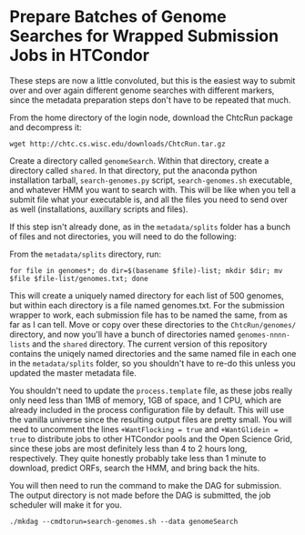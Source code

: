 # Prepare Batches of Genome Searches for Wrapped Submission Jobs in HTCondor

These steps are now a little convoluted, but this is the easiest way to submit over and over again different genome searches with different markers, since the metadata preparation steps don't have to be repeated that much. 

From the home directory of the login node, download the ChtcRun package and decompress it: 

```
wget http://chtc.cs.wisc.edu/downloads/ChtcRun.tar.gz
```

Create a directory called `genomeSearch`. Within that directory, create a directory called `shared`. In that directory, put the anaconda python installation tarball, `search-genomes.py` script, `search-genomes.sh` executable, and whatever HMM you want to search with. This will be like when you tell a submit file what your executable is, and all the files you need to send over as well (installations, auxillary scripts and files). 

If this step isn't already done, as in the `metadata/splits` folder has a bunch of files and not directories, you will need to do the following:

From the `metadata/splits` directory, run: 

```
for file in genomes*; do dir=$(basename $file)-list; mkdir $dir; mv $file $file-list/genomes.txt; done
```

This will create a uniquely named directory for each list of 500 genomes, but within each directory is a file named genomes.txt. For the submission wrapper to work, each submission file has to be named the same, from as far as I can tell. Move or copy over these directories to the `ChtcRun/genomes/` directory, and now you'll have a bunch of directories named `genomes-nnnn-lists` and the `shared` directory. The current version of this repository contains the uniqely named directories and the same named file in each one in the `metadata/splits` folder, so you shouldn't have to re-do this unless you updated the master metadata file. 

You shouldn't need to update the `process.template` file, as these jobs really only need less than 1MB of memory, 1GB of space, and 1 CPU, which are already included in the process configuration file by default. This will use the vanilla universe since the resulting output files are pretty small. You will need to uncomment the lines `+WantFlocking = true` and `+WantGlidein = true` to distribute jobs to other HTCondor pools and the Open Science Grid, since these jobs are most definitely less than 4 to 2 hours long, respectively. They quite honestly probably take less than 1 minute to download, predict ORFs, search the HMM, and bring back the hits.

You will then need to run the command to make the DAG for submission. The output directory is not made before the DAG is submitted, the job scheduler will make it for you. 

```
./mkdag --cmdtorun=search-genomes.sh --data genomeSearch
